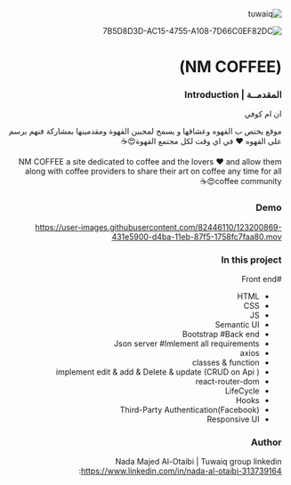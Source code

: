 <div dir="rtl" align="Right" >
 

 
 ![tuwaiq](https://user-images.githubusercontent.com/82446110/122648788-5e443e00-d133-11eb-8a66-2249f4183282.png)

![7B5D8D3D-AC15-4755-A108-7D66C0EF82DC](https://user-images.githubusercontent.com/82446110/123200372-3ea57080-d4b9-11eb-9598-0fb0b73f89b3.png)
 
# (NM COFFEE)  
 
 ### المقدمــة | Introduction 
ان ام كوفي 

موقع يختص ب القهوه وعشاقها و يسمح لمحبين القهوة ومقدمينها بمشاركة فنهم برسم على القهوه ❤️ في اي وقت لكل مجتمع القهوة😍☕️

NM COFFEE a site dedicated to coffee and the lovers ❤️ and allow them along with coffee providers to share their art on coffee any time for all coffee community😍☕️

### Demo  



https://user-images.githubusercontent.com/82446110/123200869-431e5900-d4ba-11eb-87f5-1758fc7faa80.mov


### In this project   
 #Front end
 - HTML
 - CSS
 - JS
 - Semantic UI
 - Bootstrap 
 #Back end
- Json server 
#Imlement all requirements
- axios
- classes & function 
- implement edit & add & Delete & update (CRUD on Api )
- react-router-dom 
- LifeCycle
- Hooks
- Third-Party Authentication(Facebook)
- Responsive UI

### Author
 Nada Majed Al-Otaibi | Tuwaiq group 
    linkedin :https://www.linkedin.com/in/nada-al-otaibi-313739164

</div>
